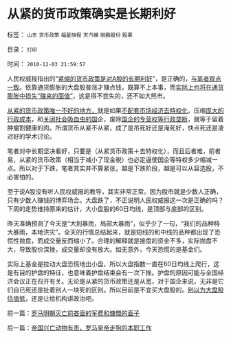 # 从紧的货币政策确实是长期利好

标签： `山东` `货币政策` `福星晓程` `天汽模` `丽鹏股份` `股票` 

目录： `打印`

时间： `2010-12-03 21:59:57`

人民权威报指出的“[紧缩的货币政策是对A股的长期利好](../../../2008/6/2/横眉冷对资本利益呼吁，坚守从紧货币政策.md)”，是正确的，[与笔者观点一致](../../../2008/3/19/通胀、需求萎缩是大敌；货币政策从紧符合股民利益.md)。依靠通货膨胀的大盘股普涨才赚点钱，既算不上本事，而[实际上也将在通货膨胀中损失“赚来的面值”](../../../2007/12/9/从紧的货币政策对A股才是长远的利好.md)，这是得不尝失的，还不如大熊市。

[从紧的货币政策唯一不好的地方，](../../../2010/5/4/无论货币政策宽紧房价股价都会继续上涨.md)就是如果[不配套市场经济去特权化](../../../2010/10/1/拨乱反正就会有“失去的几十年”——＞比亡国强！.md)，压缩[庞大的行政成本](../../../2009/7/13/为什么减少行政成本就是增强国力.md)，和[关闭社会吸血虫的国](../../../2009/8/13/国资委的历史责任是什么？.md)企，废除[国企的专营权等行政垄断](../../../2010/2/28/行政垄断的专营权与黑社会腐败的关系.md)，就等于留着肿瘤割健康的肉。所谓货币从紧不从紧，成了是吊死好还是淹死好，快点死还是凌迟好的学术讨论。

笔者对中长期坚决看好，只要是（从紧货币政策＋去特权化），而且后者难，前者易，从紧的货币政策（相当于减小了现金税）也必定逼使国企等特权多少缩减一点。所以对于下跌，笔者其实并不算紧张，越是下跌阶段，越是可以从容选股，不必害怕的。

至于说A股没有听人民权威报的教导，其实非常正常。因为股市就是少数人正确，只有少数人赚钱的博弈场合。大盘跌了，不正说明人民权威报这一次是正确的吗？下周的走势维持原来的估计，大小盘股的60日均线，是顶部与底部的区别。

昨天准确预测了今天是“大到暴雨，局部大暴雨”，似乎少了一句，“我们的品种特大暴雨，本地洪灾”。全天的行情总结起来，就是短线的和中线的品种都出现了恐慌性抛盘，而成交量反而缩小了。合理的解释就是接盘的资金不多，实际抛盘不大，导致股价深挫，成交量却没有放大。如无意外，今天恐慌的是基金们。

实际上基金是拉动大盘恐慌地出小盘，所以大盘指数一直在60日均线上爬行，这是有目的护盘的特征，也意味着护盘结束会有一次下挫。护盘的原因可能与全国经济会议正在召开有关。无论是从紧的货币政策还是从宽，对于国企来说，无非是它们自已死还是扯着别人一块死的区别。所以目前是不宜买大盘股的。[别以为大盘股估值低](../../../2008/6/17/权重股估值水平超出国际成熟股市３－５倍.md)，还是让给机构讲政治吧。



前一篇：[罗马明朝灭亡前吝啬的军费和慷慨的面子](../../../2010/12/2/罗马明朝灭亡前吝啬的军费和慷慨的面子.md)

后一篇：[帝国兴亡动物有责，罗马皇帝走狗的本职工作](../../../2010/12/3/帝国兴亡动物有责，罗马皇帝走狗的本职工作.md)